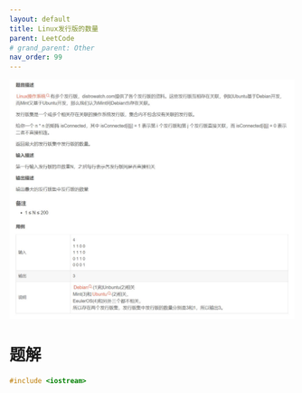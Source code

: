 ```yaml
---
layout: default
title: Linux发行版的数量
parent: LeetCode
# grand_parent: Other
nav_order: 99
---
```


![](../../../assets/images/docs/002linux01.png)

# 题解
```c++
#include <iostream>
```
